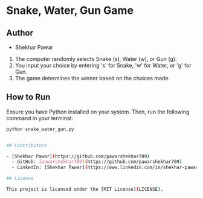 # Snake, Water, Gun Game

## Author
- Shekhar Pawar

1. The computer randomly selects Snake (s), Water (w), or Gun (g).
2. You input your choice by entering 's' for Snake, 'w' for Water, or 'g' for Gun.
3. The game determines the winner based on the choices made.

## How to Run
Ensure you have Python installed on your system. Then, run the following command in your terminal:

```bash
python snake_water_gun.py


## Contributors

- [Shekhar Pawar](https://github.com/pawarshekhar709)
  - GitHub: [pawarshekhar709](https://github.com/pawarshekhar709)
  - LinkedIn: [Shekhar Pawar](https://www.linkedin.com/in/shekhar-pawar-80006a1a9/)

## License

This project is licensed under the [MIT License](LICENSE).
